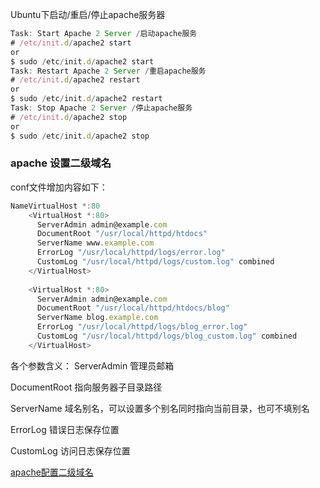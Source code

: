 Ubuntu下启动/重启/停止apache服务器


```js
Task: Start Apache 2 Server /启动apache服务
# /etc/init.d/apache2 start
or
$ sudo /etc/init.d/apache2 start
Task: Restart Apache 2 Server /重启apache服务
# /etc/init.d/apache2 restart
or
$ sudo /etc/init.d/apache2 restart
Task: Stop Apache 2 Server /停止apache服务
# /etc/init.d/apache2 stop
or
$ sudo /etc/init.d/apache2 stop
```


### apache 设置二级域名

conf文件增加内容如下：

```js
NameVirtualHost *:80
    <VirtualHost *:80>
      ServerAdmin admin@example.com
      DocumentRoot "/usr/local/httpd/htdocs"
      ServerName www.example.com
      ErrorLog "/usr/local/httpd/logs/error.log"
      CustomLog "/usr/local/httpd/logs/custom.log" combined
    </VirtualHost>
     
    <VirtualHost *:80>
      ServerAdmin admin@example.com
      DocumentRoot "/usr/local/httpd/htdocs/blog"
      ServerName blog.example.com
      ErrorLog "/usr/local/httpd/logs/blog_error.log"
      CustomLog "/usr/local/httpd/logs/blog_custom.log" combined
    </VirtualHost>
```
各个参数含义：
ServerAdmin  管理员邮箱

DocumentRoot  指向服务器子目录路径

ServerName  域名别名，可以设置多个别名同时指向当前目录，也可不填别名

ErrorLog   错误日志保存位置

CustomLog  访问日志保存位置

[apache配置二级域名](https://segmentfault.com/a/1190000007512622)
